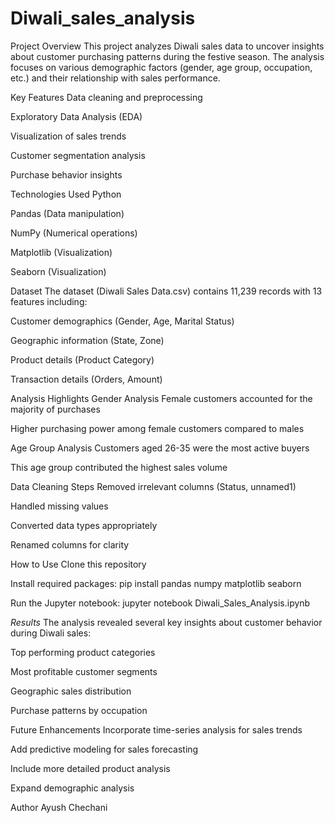 # Diwali_sales_analysis

Project Overview
This project analyzes Diwali sales data to uncover insights about customer purchasing patterns during the festive season. The analysis focuses on various demographic factors (gender, age group, occupation, etc.) and their relationship with sales performance.

Key Features
Data cleaning and preprocessing

Exploratory Data Analysis (EDA)

Visualization of sales trends

Customer segmentation analysis

Purchase behavior insights

Technologies Used
Python

Pandas (Data manipulation)

NumPy (Numerical operations)

Matplotlib (Visualization)

Seaborn (Visualization)

Dataset
The dataset (Diwali Sales Data.csv) contains 11,239 records with 13 features including:

Customer demographics (Gender, Age, Marital Status)

Geographic information (State, Zone)

Product details (Product Category)

Transaction details (Orders, Amount)

Analysis Highlights
Gender Analysis
Female customers accounted for the majority of purchases

Higher purchasing power among female customers compared to males

Age Group Analysis
Customers aged 26-35 were the most active buyers

This age group contributed the highest sales volume

Data Cleaning Steps
Removed irrelevant columns (Status, unnamed1)

Handled missing values

Converted data types appropriately

Renamed columns for clarity

How to Use
Clone this repository

Install required packages: pip install pandas numpy matplotlib seaborn

Run the Jupyter notebook: jupyter notebook Diwali_Sales_Analysis.ipynb

*Results*
The analysis revealed several key insights about customer behavior during Diwali sales:

Top performing product categories

Most profitable customer segments

Geographic sales distribution

Purchase patterns by occupation

Future Enhancements
Incorporate time-series analysis for sales trends

Add predictive modeling for sales forecasting

Include more detailed product analysis

Expand demographic analysis

Author
Ayush Chechani
